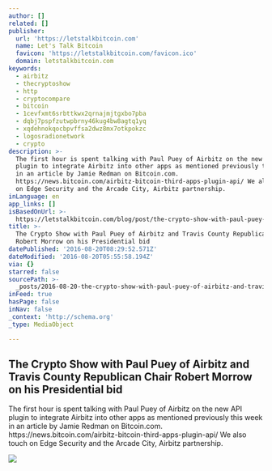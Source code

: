 ```yaml
---
author: []
related: []
publisher:
  url: 'https://letstalkbitcoin.com'
  name: Let's Talk Bitcoin
  favicon: 'https://letstalkbitcoin.com/favicon.ico'
  domain: letstalkbitcoin.com
keywords:
  - airbitz
  - thecryptoshow
  - http
  - cryptocompare
  - bitcoin
  - 1cevfxmt6srbttkwx2qrnajmjtgxbo7pba
  - dqbj7pspfzutwpbrny46kug4bw8agtq1yq
  - xqdehnokqocbpvffsa2dwz8mx7otkpokzc
  - logosradionetwork
  - crypto
description: >-
  The first hour is spent talking with Paul Puey of Airbitz on the new API
  plugin to integrate Airbitz into other apps as mentioned previously this week
  in an article by Jamie Redman on Bitcoin.com.
  https://news.bitcoin.com/airbitz-bitcoin-third-apps-plugin-api/ We also touch
  on Edge Security and the Arcade City, Airbitz partnership.
inLanguage: en
app_links: []
isBasedOnUrl: >-
  https://letstalkbitcoin.com/blog/post/the-crypto-show-with-paul-puey-of-airbitz-and-travis-county-republican-chair-robert-morrow-on-his-presidential-bid
title: >-
  The Crypto Show with Paul Puey of Airbitz and Travis County Republican Chair
  Robert Morrow on his Presidential bid
datePublished: '2016-08-20T08:29:52.571Z'
dateModified: '2016-08-20T05:55:58.194Z'
via: {}
starred: false
sourcePath: >-
  _posts/2016-08-20-the-crypto-show-with-paul-puey-of-airbitz-and-travis-county.md
inFeed: true
hasPage: false
inNav: false
_context: 'http://schema.org'
_type: MediaObject

---
```

<article style=""><h1>The Crypto Show with Paul Puey of Airbitz and Travis County Republican Chair Robert Morrow on his Presidential bid</h1><p>The first hour is spent talking with Paul Puey of Airbitz on the new API plugin to integrate Airbitz into other apps as mentioned previously this week in an article by Jamie Redman on Bitcoin.com. https://news.bitcoin.com/airbitz-bitcoin-third-apps-plugin-api/ We also touch on Edge Security and the Arcade City, Airbitz partnership.</p><img src="https://letstalkbitcoin.com/files/blogs/1894-d275526db9de3bf8ad58e009828c62c6d44515c28982ed351387846a21a01eac.jpg" /></article>
